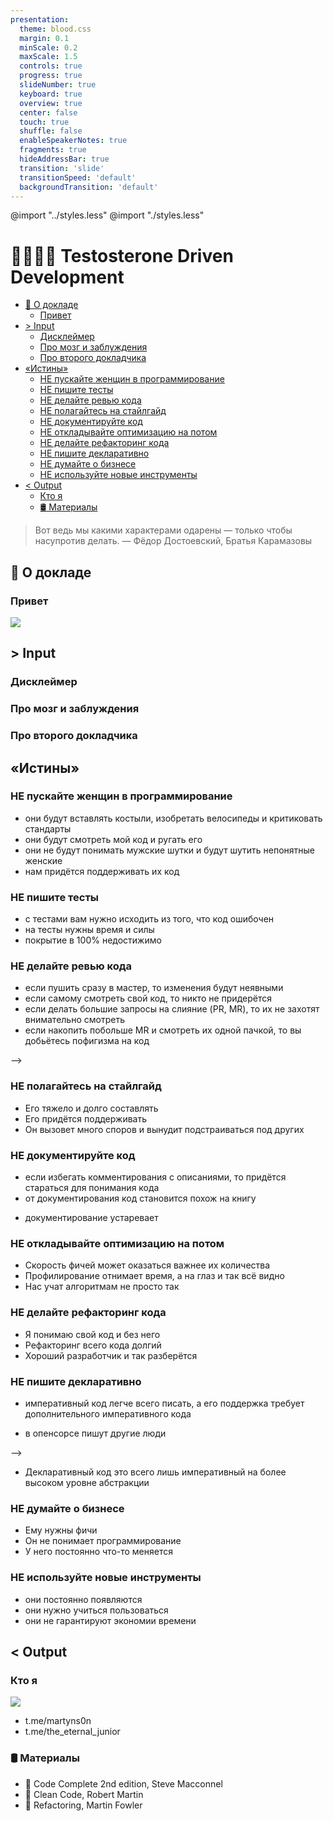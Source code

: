 ```yaml
---
presentation:
  theme: blood.css
  margin: 0.1
  minScale: 0.2
  maxScale: 1.5
  controls: true
  progress: true
  slideNumber: true
  keyboard: true
  overview: true
  center: false
  touch: true
  shuffle: false
  enableSpeakerNotes: true
  fragments: true
  hideAddressBar: true
  transition: 'slide'
  transitionSpeed: 'default'
  backgroundTransition: 'default'
---
```


@import "../styles.less"
@import "./styles.less"

<!-- slide class="title-slide" data-notes="" -->
# 💢🧔🏻💢 Testosterone Driven Development

<!-- slide id="toc" -->

- [🧿 О докладе](#-о-докладе)
  - [Привет](#привет)
- [> Input](#blockquoteinputblockquote)
  - [Дисклеймер](#дисклеймер)
  - [Про мозг и заблуждения](#про-мозг-и-заблуждения)
  - [Про второго докладчика](#про-второго-докладчика)
- [«Истины»](#истины)
  - [НЕ пускайте женщин в программирование](#не-пускайте-женщин-в-программирование)
  - [НЕ пишите тесты](#не-пишите-тесты)
  - [НЕ делайте ревью кода](#не-делайте-ревью-кода)
  - [НЕ полагайтесь на стайлгайд](#не-полагайтесь-на-стайлгайд)
  - [НЕ документируйте код](#не-документируйте-код)
  - [НЕ откладывайте оптимизацию на потом](#не-откладывайте-оптимизацию-на-потом)
  - [НЕ делайте рефакторинг кода](#не-делайте-рефакторинг-кода)
  - [НЕ пишите декларативно](#не-пишите-декларативно)
  - [НЕ думайте о бизнесе](#не-думайте-о-бизнесе)
  - [НЕ используйте новые инструменты](#не-используйте-новые-инструменты)
- [< Output](#-output)
  - [Кто я](#кто-я)
  - [🛢 Материалы](#-материалы)

<!-- slide data-note="Цитата" -->

<!-- > «чем больше я люблю человечество вообще, тем меньше я люблю людей в частности, то-есть порознь, как отдельных лиц. ... Зато всегда так происходило, что чем более я ненавидел людей в частности, тем пламеннее становилась любовь моя к человечеству вообще.»
― Фёдор Достоевский, Братья Карамазовы -->

> Вот ведь мы какими характерами одарены ― только чтобы насупротив делать.
― Фёдор Достоевский, Братья Карамазовы

<!-- slide class="milestone" data-notes=""-->
## 🧿 О докладе

<!-- slide id="hi" data-notes="Меня зовут Мартын и вы можете меня знать по таким докладам как «255 оттенков серого», «Не QWERTY единой» и «Слабость воли»"-->
### Привет

![](../assets/troy-mccryre.png)

<!-- slide -->
## > Input

<!-- slide -->
### Дисклеймер
 
<!-- Этот доклад содержит перечисление худших практик программирования. Даже если в нём проглядывается усмешка, то только над самим собой.

Я стремлюсь показать, что лучшие практики зачастую остаются за пределами реальной применимости из-за заблуждений, страха и неосведомлённости. -->

<!-- slide -->
### Про мозг и заблуждения

<!-- Я сторонник мнения, что наши мозги содержат в себе легаси-архитектуру. Она похожа на слоистую, но где полезная «бизнес-логика» сосредоточилась на внешнем слое, а в ядре у нас много методов, которые были необходимы сотни тысяч лет назад.

Мы придумываем элегантные абстракции и пишем красивый код, но иногда, в моменты усталости, перегруженности или болезни у проскакивают «животные» мысли: отрицание нового, агрессия к чужакам, боязнь за своё место, поспешность решений и так далее.

Если я опишу очевидные истины из книг — это будет вторично и скучно.

Большинство ложных выводов будет основываться на списке когнитивных искажений.
https://obraz.io/wp-content/uploads/2017/10/cognitive-bias-codex-ru.png -->
  
<!-- slide -->
### Про второго докладчика

<!-- - давайте попробуем заглянуть в разум человека, который пишет код не по книгам и курсам, а как научила жизнь
- я нашёл того, кто согласился поделиться своим опытом
- если вам покажется, что он местами прав, то это нормально, ведь в жизни без исключений не бывает. К сожалению или к счастью, в отдельных случаях отход от лучших практик приносит пользу.
- подобные единичные исключения могут случайно формировать ложные убеждения 
- если мы всегда следуем интуитивным выводам без размышлений над результатами, то проекты превращаются в тыкву, а программирование в рутину -->

<!-- slide -->
## «Истины»
    
<!-- slide -->
### НЕ пускайте женщин в программирование

- они будут вставлять костыли, изобретать велосипеды и критиковать стандарты
- они будут смотреть мой код и ругать его 
- они не будут понимать мужские шутки и будут шутить непонятные женские
- нам придётся поддерживать их код

<!-- 
  — а куда ты переместила мой класс?
  — а ты глаза открой
-->

<!-- slide -->
### НЕ пишите тесты

- с тестами вам нужно исходить из того, что код ошибочен
- на тесты нужны время и силы
- покрытие в 100% недостижимо
   
<!-- slide -->
### НЕ делайте ревью кода 

- если пушить сразу в мастер, то изменения будут неявными
- если самому смотреть свой код, то никто не придерётся
- если делать большие запросы на слияние (PR, MR), то их не захотят внимательно смотреть
- если накопить побольше MR и смотреть их одной пачкой, то вы добьётесь пофигизма на код
<!-- - есть шанс, что вам запретят закрыть тикет и прикажут переписывать решение -->


<!-- - если сделать высокий порог входа при разворачивании вашего проекта, то вы отсеите слабых словно природа-мать
- давайте им разрабатывать полные куски функционала от и до, так они научатся ответственности за баги и за нечитаемую лапшу, которые наплодят --> -->

<!-- slide -->
### НЕ полагайтесь на стайлгайд

- Его тяжело и долго составлять
- Его придётся поддерживать
- Он вызовет много споров и вынудит подстраиваться под других
<!-- - есть только один правильный стиль — адекватный, машина этого не поймёт -->
<!-- - те кому надо сами разберуться без проблем -->
  
<!-- slide -->
### НЕ документируйте код

- если избегать комментирования с описаниями, то придётся стараться для понимания кода
- от документирования код становится похож на книгу
<!-- - если уж пишите, то НЕ пишите комментарии о коде абстрактно -->
- документирование устаревает
<!-- - если скрывать в комментарии только ненужный код, то он может когда-нибудь пригодиться -->
<!-- - а придумывать его заного та ещё мука -->

<!-- slide -->
### НЕ откладывайте оптимизацию на потом

- Скорость фичей может оказаться важнее их количества   
- Профилирование отнимает время, а на глаз и так всё видно
- Нас учат алгоритмам не просто так

<!-- slide -->
### НЕ делайте рефакторинг кода

- Я понимаю свой код и без него
- Рефакторинг всего кода долгий
- Хороший разработчик и так разберётся
  
<!-- - изоляция — трата времени -->
<!-- - переиспользование — трата времени -->
  
<!-- slide -->
### НЕ пишите декларативно

- императивный код легче всего писать, а его поддержка требует дополнительного императивного кода
<!-- - а чужой императивный код можно будет переписать на свой -->
- в опенсорсе пишут другие люди
<!-- - туда может писать кто угодно и демают они это сообща -->
<!-- - тыща звёздочек — единственный гарант качества библиотеки --> -->
<!-- - если использовать готовый код, то как вы научитесь делать новые вещи? -->
- Декларативный код это всего лишь императивный на более высоком уровне абстракции

<!-- slide -->
### НЕ думайте о бизнесе

- Ему нужны фичи
- Он не понимает программирование
- У него постоянно что-то меняется

<!-- slide -->
### НЕ используйте новые инструменты

- они постоянно появляются
- они нужно учиться пользоваться
- они не гарантируют экономии времени
<!-- 5 часов настраивать инструмент чтобы потом сделать 15-минутную задачу за 45 минут -->
  
<!-- ### НЕ читать и НЕ слушать теоретиков программирования

- Расстрельный список книг
    - Refactoring
    - Extreme programming
    - Professional software development Steave Macconnell
    - The psychology of computer programming
    - The Mythical Man-Month
    - PeopleWare
    - Rapid Development
    - Software creativity Glass, Robert
- одной книги в год-два более чем достаточно -->

<!-- slide -->
## < Output

<!-- slide -->
### Кто я

![](../assets/m-i.jpg)

- t.me/martyns0n
- t.me/the_eternal_junior
<!-- TODO: add one more link -->

<!-- slide -->
### 🛢 Материалы

- 📕 Code Complete 2nd edition, Steve Macconnel
- 📗 Clean Code, Robert Martin
- 📘 Refactoring, Martin Fowler

<!-- TODO: add materials -->